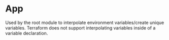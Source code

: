 # App

Used by the root module to interpolate environment variables/create unique variables. Terraform does not support interpolating variables inside of a variable declaration.